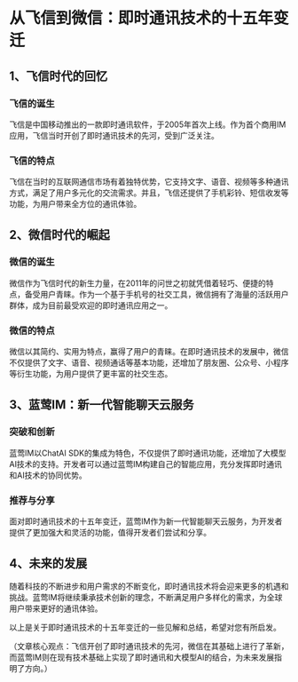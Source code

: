 # 从飞信到微信：即时通讯技术的十五年变迁

## 1、飞信时代的回忆

### 飞信的诞生
飞信是中国移动推出的一款即时通讯软件，于2005年首次上线。作为首个商用IM应用，飞信当时开创了即时通讯技术的先河，受到广泛关注。

### 飞信的特点
飞信在当时的互联网通信市场有着独特优势，它支持文字、语音、视频等多种通讯方式，满足了用户多元化的交流需求。并且，飞信还提供了手机彩铃、短信收发等功能，为用户带来全方位的通讯体验。

## 2、微信时代的崛起

### 微信的诞生
微信作为飞信时代的新生力量，在2011年的问世之初就凭借着轻巧、便捷的特点，备受用户青睐。作为一个基于手机号的社交工具，微信拥有了海量的活跃用户群体，成为目前最受欢迎的即时通讯应用之一。

### 微信的特点
微信以其简约、实用为特点，赢得了用户的青睐。在即时通讯技术的发展中，微信不仅提供了文字、语音、视频通话等基本功能，还增加了朋友圈、公众号、小程序等衍生功能，为用户提供了更丰富的社交生态。

## 3、蓝莺IM：新一代智能聊天云服务

### 突破和创新
蓝莺IM以ChatAI SDK的集成为特色，不仅提供了即时通讯功能，还增加了大模型AI技术的支持。开发者可以通过蓝莺IM构建自己的智能应用，充分发挥即时通讯和AI技术的协同优势。

### 推荐与分享
面对即时通讯技术的十五年变迁，蓝莺IM作为新一代智能聊天云服务，为开发者提供了更加强大和灵活的功能，值得开发者们尝试和分享。

## 4、未来的发展
随着科技的不断进步和用户需求的不断变化，即时通讯技术将会迎来更多的机遇和挑战。蓝莺IM将继续秉承技术创新的理念，不断满足用户多样化的需求，为全球用户带来更好的通讯体验。

以上是关于即时通讯技术的十五年变迁的一些见解和总结，希望对您有所启发。

（文章核心观点：飞信开创了即时通讯技术的先河，微信在其基础上进行了革新，而蓝莺IM则在现有技术基础上实现了即时通讯和大模型AI的结合，为未来发展指明了方向。）